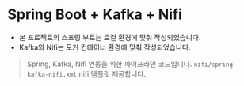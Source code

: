 # Spring Boot + Kafka + Nifi
- 본 프로젝트의 스프링 부트는 로컬 환경에 맞춰 작성되었습니다.
- Kafka와 Nifi는 도커 컨테이너 환경에 맞춰 작성되었습니다.

> Spring, Kafka, Nifi 연동을 위한 파이프라인 코드입니다.
> `nifi/spring-kafka-nifi.xml` nifi 템플릿 제공합니다.

